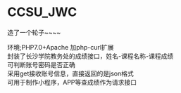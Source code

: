 # CCSU_JWC
造了一个轮子~~~~

环境;PHP7.0+Apache 加php-curl扩展<br>
封装了长沙学院教务处的成绩接口，姓名-课程名称-课程成绩<br>
可判断账号密码是否正确<br>
采用get接收账号信息，直接返回的是json格式<br>
可用于制作小程序，APP等查成绩作为请求接口
